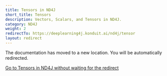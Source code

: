 ```yaml
---
title: Tensors in ND4J
short_title: Tensors
description: Vectors, Scalars, and Tensors in ND4J.
category: ND4J
weight: 2
redirectTo: https://deeplearning4j.konduit.ai/nd4j/tensor
layout: redirect
---
```


The documentation has moved to a new location. You will be automatically redirected.
            
[Go to Tensors in ND4J without waiting for the redirect](https://deeplearning4j.konduit.ai/nd4j/tensor)

        